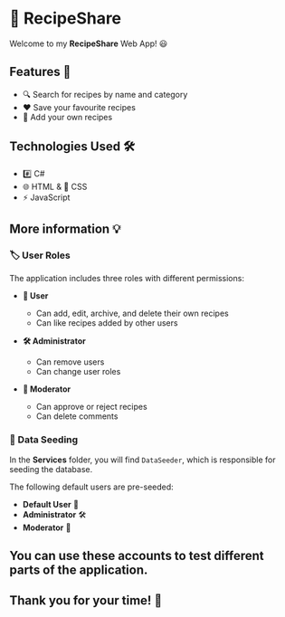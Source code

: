# :fried_egg: RecipeShare
Welcome to my **RecipeShare** Web App! :smiley:

## Features :rocket:
- 	:mag: Search for recipes by name and category
- 	:hearts: Save your favourite recipes
- :open_book: Add your own recipes

## Technologies Used :hammer_and_wrench:
- #️⃣ C#
- 🌐 HTML & 🎨 CSS
- ⚡ JavaScript

## More information :bulb:
### 🏷️ User Roles
The application includes three roles with different permissions:

- **👤 User**  
  - Can add, edit, archive, and delete their own recipes  
  - Can like recipes added by other users  

- **🛠️ Administrator**  
  - Can remove users  
  - Can change user roles  

- **📝 Moderator**  
  - Can approve or reject recipes  
  - Can delete comments  

### 📂 Data Seeding
In the **Services** folder, you will find `DataSeeder`, which is responsible for seeding the database.  

The following default users are pre-seeded:  
- **Default User** 🧑  
- **Administrator** 🛠️  
- **Moderator** 📝  

You can use these accounts to test different parts of the application.
---
## Thank you for your time! 🚀
